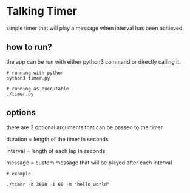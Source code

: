 # Talking Timer

simple timer that will play a message when interval has been achieved.

## how to run?

the app can be run with either python3 command or directly calling it.

```
# running with python
python3 timer.py

# running as executable
./timer.py
```

## options

there are 3 optional arguments that can be passed to the timer

duration = length of the timer in seconds

interval = length of each lap in seconds

message = custom message that will be played after each interval

```
# example

./timer -d 3600 -i 60 -m "hello world"
```
